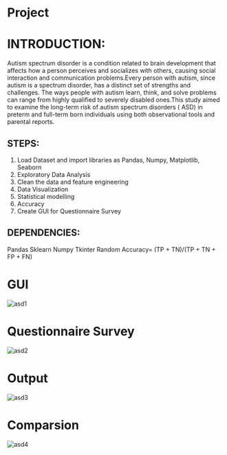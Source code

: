 # Project

# INTRODUCTION:
Autism spectrum disorder is a condition related to brain development that affects how a person perceives and socializes with others, causing social interaction and communication problems.Every person with autism, since autism is a spectrum disorder, has a distinct set of strengths and challenges. The ways people with autism learn, think, and solve problems can range from highly qualified to severely disabled ones.This study aimed to examine the long-term risk of autism spectrum disorders ( ASD) in preterm and full-term born individuals using both observational tools and parental reports. 

## STEPS:
1) Load Dataset and import libraries as Pandas, Numpy, Matplotlib, Seaborn
2) Exploratory Data Analysis
3) Clean the data and feature engineering
4) Data Visualization 
5) Statistical modelling
6) Accuracy
7) Create GUI for Questionnaire Survey

## DEPENDENCIES:
Pandas 
Sklearn 
Numpy
Tkinter
Random
Accuracy= (TP + TN)/(TP + TN + FP + FN) 
# GUI
![asd1](https://user-images.githubusercontent.com/61550451/100184761-39bf1500-2f08-11eb-91c5-75edf2dbf9a0.JPG)

# Questionnaire Survey
![asd2](https://user-images.githubusercontent.com/61550451/100184899-8c003600-2f08-11eb-85bb-38e99b04e98b.JPG)

# Output
![asd3](https://user-images.githubusercontent.com/61550451/100184947-a508e700-2f08-11eb-926d-7fdd806b0e56.JPG)

# Comparsion
![asd4](https://user-images.githubusercontent.com/61550451/100184988-bd790180-2f08-11eb-8828-f4458871aafa.JPG)

          
